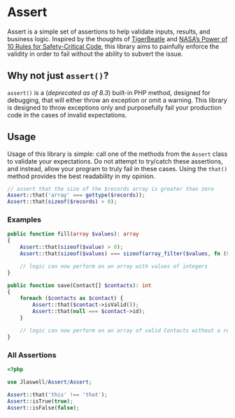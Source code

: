 # Assert

Assert is a simple set of assertions to help validate inputs, results, and
business logic. Inspired by the thoughts of [TigerBeatle](https://tigerbeetle.com/blog/2023-12-27-it-takes-two-to-contract) 
and [NASA’s Power of 10 Rules for Safety-Critical Code](https://en.wikipedia.org/wiki/The_Power_of_10:_Rules_for_Developing_Safety-Critical_Code),
this library aims to painfully enforce the validity in order to fail without the
ability to subvert the issue.

## Why not just `assert()`?
`assert()` is a (*deprecated as of 8.3*) built-in PHP method, designed for
debugging, that will either throw an exception or omit a warning. This library
is designed to throw exceptions only and purposefully fail your production code
in the cases of invalid expectations.

## Usage
Usage of this library is simple: call one of the methods from the `Assert` class
to validate your expectations. Do not attempt to try/catch these assertions, and
instead, allow your program to truly fail in these cases. Using the `that()` 
method provides the best readability in my opinion.

```php
// assert that the size of the $records array is greater than zero
Assert::that('array' === gettype($records));
Assert::that(sizeof($records) > 0);
```

### Examples

```php
public function fill(array $values): array
{
    Assert::that(sizeof($value) > 0);
    Assert::that(sizeof($values) === sizeof(array_filter($values, fn ($value) => is_int($value))));

    // logic can now perform on an array with values of integers
}

public function save(Contact[] $contacts): int
{
    foreach ($contacts as $contact) {
        Assert::that($contact->isValid());
        Assert::that(null === $contact->id);
    }

    // logic can now perform on an array of valid Contacts without a record id
}
```

### All Assertions
```php
<?php

use Jlaswell/Assert/Assert;

Assert::that('this' !== 'that');
Assert::isTrue(true);
Assert::isFalse(false);

```

